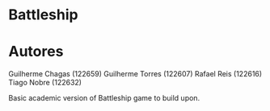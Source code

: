 # Battleship
# Autores
Guilherme Chagas (122659) Guilherme Torres (122607) Rafael Reis (122616) Tiago Nobre (122632)

Basic academic version of Battleship game to build upon.

